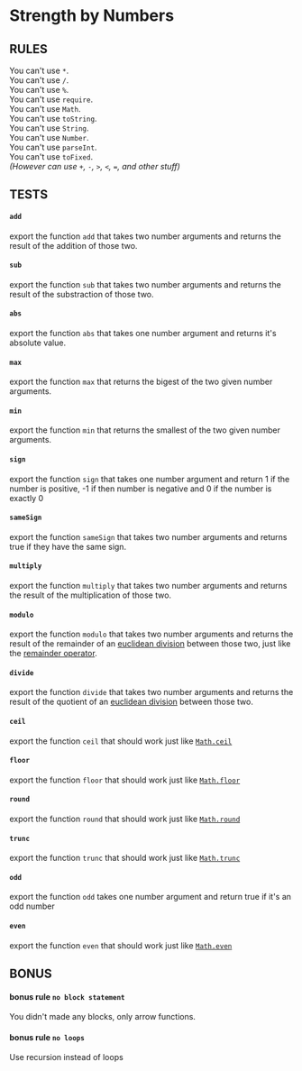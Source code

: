 # Strength by Numbers

## RULES
You can't use `*`.  
You can't use `/`.  
You can't use `%`.  
You can't use `require`.  
You can't use `Math`.  
You can't use `toString`.  
You can't use `String`.  
You can't use `Number`.  
You can't use `parseInt`.  
You can't use `toFixed`.  
*(However can use `+`, `-`, `>`, `<`, `=`, and other stuff)*

## TESTS

#### `add`
export the function `add` that takes two number arguments
and returns the result of the addition of those two.

#### `sub`
export the function `sub` that takes two number arguments
and returns the result of the substraction of those two.

#### `abs`
export the function `abs` that takes one number argument
and returns it's absolute value.

#### `max`
export the function `max` that returns the bigest of the two
given number arguments.

#### `min`
export the function `min` that returns the smallest of the two
given number arguments.

#### `sign`
export the function `sign` that takes one number argument
and return 1 if the number is positive, -1 if then number is negative
and 0 if the number is exactly 0

#### `sameSign`
export the function `sameSign` that takes two number arguments
and returns true if they have the same sign.

#### `multiply`
export the function `multiply` that takes two number arguments
and returns the result of the multiplication of those two.

#### `modulo`
export the function `modulo` that takes two number arguments
and returns the result of the remainder of an [euclidean division](https://en.wikipedia.org/wiki/Euclidean_division) between those two, just like the [remainder operator](https://developer.mozilla.org/en/docs/Web/JavaScript/Reference/Operators/Arithmetic_Operators#Remainder).

#### `divide`
export the function `divide` that takes two number arguments
and returns the result of the quotient of an [euclidean division](https://en.wikipedia.org/wiki/Euclidean_division) between those two.

#### `ceil`
export the function `ceil` that should work just like
[`Math.ceil`](https://developer.mozilla.org/en-US/docs/Web/JavaScript/Reference/Global_Objects/Math/ceil)

#### `floor`
export the function `floor` that should work just like
[`Math.floor`](https://developer.mozilla.org/en-US/docs/Web/JavaScript/Reference/Global_Objects/Math/floor)

#### `round`
export the function `round` that should work just like
[`Math.round`](https://developer.mozilla.org/en-US/docs/Web/JavaScript/Reference/Global_Objects/Math/round)

#### `trunc`
export the function `trunc` that should work just like
[`Math.trunc`](https://developer.mozilla.org/en-US/docs/Web/JavaScript/Reference/Global_Objects/Math/trunc)

#### `odd`
export the function `odd` takes one number argument and return true if it's an odd number

#### `even`
export the function `even` that should work just like
[`Math.even`](https://developer.mozilla.org/en-US/docs/Web/JavaScript/Reference/Global_Objects/Math/even)


## BONUS

#### bonus rule `no block statement`
You didn't made any blocks, only arrow functions.

#### bonus rule `no loops`
Use recursion instead of loops
